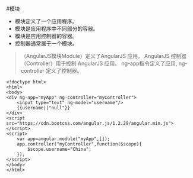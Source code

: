 #模块
- 模块定义了一个应用程序。
- 模块是应用程序中不同部分的容器。
- 模块是应用控制器的容器。
- 控制器通常属于一个模块。

> （AngularJS模块Module）定义了AngularJS 应用。
> AngularJS 控制器（Controller）用于控制 AngularJS 应用。
> ng-app指令定义了应用, ng-controller 定义了控制器。

```
<!doctype html>
<html>
<body>
<div ng-app="myApp" ng-controller="myController">
    <input type="text" ng-model="username"/>
    {{username||"null"}}
</div>
<script src="https://cdn.bootcss.com/angular.js/1.2.29/angular.min.js"></script>
<script>
    var app=angular.module("myApp",[]);
    app.controller("myController",function($scope){
        $scope.username="China";
    });
</script>
</body>
</html>
```

